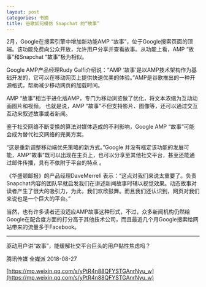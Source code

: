 ```yaml
---
layout: post
categories: 书摘
title: 谷歌如何模仿 Snapchat 的“故事”
---
```


2月，Google在搜索引擎中增加新功能AMP “故事”，位于Google搜索页面的顶端。该功能免费向公众开放，允许用户分享并查看故事。从功能上看，AMP “故事”和Snapchat “故事”极为相似。

Google AMP产品经理Rudy Galfi介绍说：“AMP ‘故事’是以AMP技术架构作为基础开发的，它可以在移动网页上提供快速优美的体验。”AMP是谷歌推出的一种开源格式，帮助减少移动网页的加载时间。

AMP “故事”相当于进化版AMP，专门为移动浏览做了优化，将文本浓缩为互动动画图片和视频。 也就是说，AMP “故事”不但支持影片、图像等，还可以通过交互互动来叙述故事或者新闻。

鉴于社交网络不断变换的算法对媒体造成的不利影响，Google AMP “故事”可能会成为替代社交网络的完美方案。

“这是重新调整移动端优先策略的新方式。”Google 并没有框定该功能的发展可能，AMP“故事”既可以出现在主页上，也可以分享至其他社交平台，甚至还能通过邮件传播，具有不依附于平台的特点 。

《华盛顿邮报》的产品经理DaveMerrell 表示：“这点对我们来说太重要了。负责Snapchat内容的团队早就启发我们在讲述新闻故事时辅以视觉效果。动态故事对读者产生了很大的吸引力，为此，我们欢欣鼓舞。而且我们还认识到，网页对我们来说也是一个巨大的平台。”

当然，也有许多读者还没适应AMP故事这种形式，不过，众多新闻机构仍然给Google在配合度方面的打分高于其他技术公司，而且最近几个月Google搜索给网站带来的流量多于Facebook。

---

驱动用户讲“故事”，能缓解社交平台巨头的用户黏性焦虑吗？

腾讯传媒  全媒派  2018-08-27

[https://mp.weixin.qq.com/s/yPtR4n88QFYSTGAnrNyu_w](https://mp.weixin.qq.com/s/yPtR4n88QFYSTGAnrNyu_w)